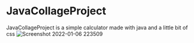 # JavaCollageProject
JavaCollageProject is a simple calculator made with java and a little bit of css
![Screenshot 2022-01-06 223509](https://user-images.githubusercontent.com/73494683/148448128-81aae032-2c43-4c79-955a-4521edae50d7.jpg)
